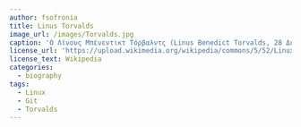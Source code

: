 ```yaml
---
author: fsofronia
title: Linus Torvalds
image_url: /images/Torvalds.jpg
caption: 'Ο Λίνους Μπένεντικτ Τόρβαλντς (Linus Benedict Torvalds, 28 Δεκεμβρίου 1969) είναι Φινλανδός επιστήμονας ηλεκτρονικών υπολογιστών και προγραμματιστής. Ιδιαίτερα γνωστός για την δημιουργεία του πυρήνα του Linux και του Git αλλά και για την προώθηση χρήσης ανοιχτού κώδικα.'
license_url: 'https://upload.wikimedia.org/wikipedia/commons/5/52/LinuxCon_Europe_Linus_Torvalds_03.jpg'
license_text: Wikipedia
categories:
  - biography
tags:
  - Linux
  - Git
  - Torvalds
---
```


